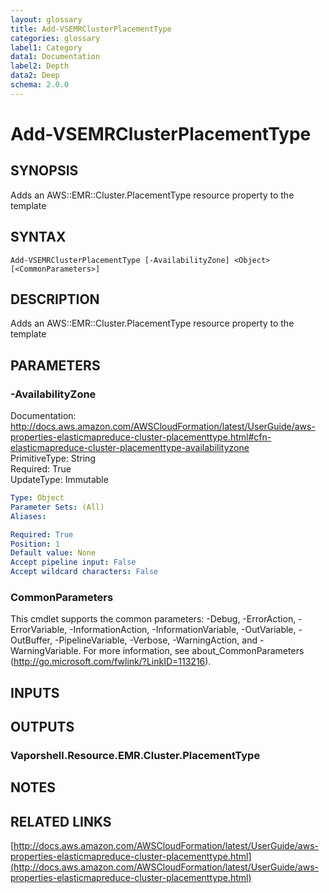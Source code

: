 ```yaml
---
layout: glossary
title: Add-VSEMRClusterPlacementType
categories: glossary
label1: Category
data1: Documentation
label2: Depth
data2: Deep
schema: 2.0.0
---
```


# Add-VSEMRClusterPlacementType

## SYNOPSIS
Adds an AWS::EMR::Cluster.PlacementType resource property to the template

## SYNTAX

```
Add-VSEMRClusterPlacementType [-AvailabilityZone] <Object> [<CommonParameters>]
```

## DESCRIPTION
Adds an AWS::EMR::Cluster.PlacementType resource property to the template

## PARAMETERS

### -AvailabilityZone
Documentation: http://docs.aws.amazon.com/AWSCloudFormation/latest/UserGuide/aws-properties-elasticmapreduce-cluster-placementtype.html#cfn-elasticmapreduce-cluster-placementtype-availabilityzone    
PrimitiveType: String    
Required: True    
UpdateType: Immutable

```yaml
Type: Object
Parameter Sets: (All)
Aliases:

Required: True
Position: 1
Default value: None
Accept pipeline input: False
Accept wildcard characters: False
```

### CommonParameters
This cmdlet supports the common parameters: -Debug, -ErrorAction, -ErrorVariable, -InformationAction, -InformationVariable, -OutVariable, -OutBuffer, -PipelineVariable, -Verbose, -WarningAction, and -WarningVariable.
For more information, see about_CommonParameters (http://go.microsoft.com/fwlink/?LinkID=113216).

## INPUTS

## OUTPUTS

### Vaporshell.Resource.EMR.Cluster.PlacementType

## NOTES

## RELATED LINKS

[http://docs.aws.amazon.com/AWSCloudFormation/latest/UserGuide/aws-properties-elasticmapreduce-cluster-placementtype.html](http://docs.aws.amazon.com/AWSCloudFormation/latest/UserGuide/aws-properties-elasticmapreduce-cluster-placementtype.html)

